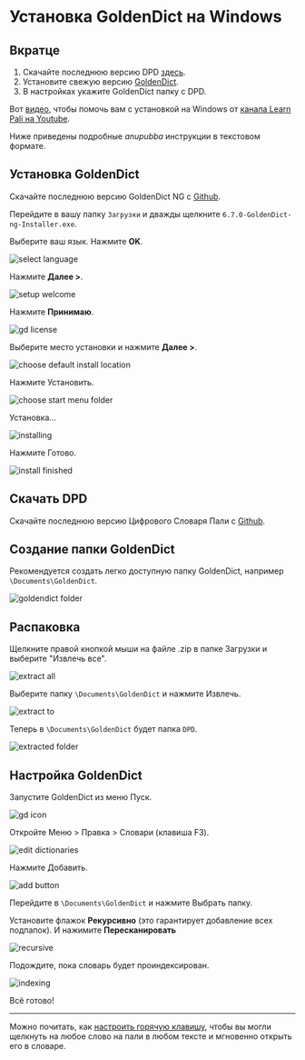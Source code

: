 # Установка GoldenDict на Windows

## Вкратце

1. Скачайте последнюю версию DPD [здесь](https://github.com/sasanarakkha/dpd-db-sbs/releases/latest/).
2. Установите свежую версию [GoldenDict](https://github.com/xiaoyifang/goldendict-ng/releases/download/v24.05.05-LiXia.ecd1138c/6.7.0-GoldenDict-ng-Installer.exe).
3. В настройках укажите GoldenDict папку с DPD.

Вот [видео](https://www.youtube.com/watch?v=KZ4CecdVL0k), чтобы помочь вам с установкой на Windows от [канала Learn Pali на Youtube](https://www.youtube.com/channel/UC73nNRzMzvweRb52ArFG3Gg).

Ниже приведены подробные *anupubba* инструкции в текстовом формате.

## Установка GoldenDict

Скачайте последнюю версию GoldenDict NG с [Github](https://github.com/xiaoyifang/goldendict-ng/releases/download/v24.05.05-LiXia.ecd1138c/6.7.0-GoldenDict-ng-Installer.exe).

Перейдите в вашу папку `Загрузки` и дважды щелкните `6.7.0-GoldenDict-ng-Installer.exe`.

<!-- [gd exe](../pics/win-install/gd%20exe.png) -->

Выберите ваш язык. Нажмите **OK**.

![select language](../pics/win-install/select%20language.png)

Нажмите **Далее >**.

![setup welcome](../pics/win-install/setup%20welcome.png)

Нажмите **Принимаю**.

![gd license](../pics/win-install/gd%20license.png)

Выберите место установки и нажмите **Далее >**.

![choose default install location](../pics/win-install/choose%20default%20install%20location.png)

Нажмите Установить.

![choose start menu folder](../pics/win-install/choose%20start%20menu%20folder.png)

Установка…

![installing](../pics/win-install/installing.png)

Нажмите Готово.

![install finished](../pics/win-install/install%20finshed.png)

## Скачать DPD

Скачайте последнюю версию Цифрового Словаря Пали с [Github](https://github.com/sasanarakkha/dpd-db-sbs/releases/latest/).

## Создание папки GoldenDict

Рекомендуется создать легко доступную папку GoldenDict, например `\Documents\GoldenDict`.

![goldendict folder](../pics/win-install/goldendict%20folder.png)

## Распаковка

Щелкните правой кнопкой мыши на файле .zip в папке Загрузки и выберите "Извлечь все".

![extract all](../pics/win-install/extract%20all.png)

Выберите папку `\Documents\GoldenDict` и нажмите Извлечь.

![extract to](../pics/win-install/extract%20to.png)

Теперь в `\Documents\GoldenDict` будет папка `DPD`.

![extracted folder](../pics/win-install/extracted%20folder.png)

## Настройка GoldenDict

Запустите GoldenDict из меню Пуск.

![gd icon](../pics/win-install/gd%20icon.png)

Откройте Меню > Правка > Словари (клавиша F3).

![edit dictionaries](../pics/win-install/edit%20dictionaries.png)

Нажмите Добавить.

![add button](../pics/win-install/add%20button.png)

Перейдите в `\Documents\GoldenDict` и нажмите Выбрать папку.

Установите флажок **Рекурсивно** (это гарантирует добавление всех подпапок). И нажимите **Пересканировать**

![recursive](../pics/win-install/recursive.png)

Подождите, пока словарь будет проиндексирован.

![indexing](../pics/win-install/indexing.png)

Всё готово!

---

Можно почитать, как [настроить горячую клавишу](setup_hotkey.md), чтобы вы могли щелкнуть на любое слово на пали в любом тексте и мгновенно открыть его в словаре.